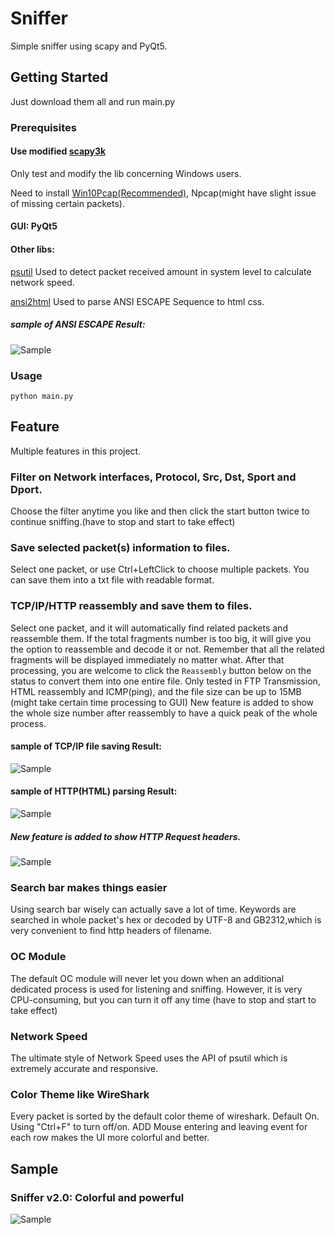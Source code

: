# Sniffer

Simple sniffer using scapy and PyQt5.

## Getting Started

Just download them all and run main.py

### Prerequisites

#### Use modified [scapy3k](https://github.com/phaethon/scapy)

Only test and modify the lib concerning Windows users.

Need to install [Win10Pcap(Recommended)](http://www.win10pcap.org/), Npcap(might have slight issue of missing certain packets).

#### GUI: PyQt5

#### Other libs: 
	

[psutil](https://github.com/giampaolo/psutil) Used to detect packet received amount in system level to calculate network speed. 

[ansi2html](https://github.com/ralphbean/ansi2html) Used to parse ANSI ESCAPE Sequence to html css.

##### sample of ANSI ESCAPE Result:

![Sample](/sample_pic/sample2.png "Sample")

### Usage
```
python main.py
```

## Feature

Multiple features in this project.

### Filter on Network interfaces, Protocol, Src, Dst, Sport and Dport.

Choose the filter anytime you like and then click the start button twice to continue sniffing.(have to stop and start to take effect)

### Save selected packet(s) information to files.

Select one packet, or use Ctrl+LeftClick to choose multiple packets. You can save them into a txt file with readable format.

### TCP/IP/HTTP reassembly and save them to files.

Select one packet, and it will automatically find related packets and reassemble them.
If the total fragments number is too big, it will give you the option to reassemble and decode it or not.
Remember that all the related fragments will be displayed immediately no matter what.
After that processing, you are welcome to click the `Reassembly` button below on the status to convert them into one entire file.
Only tested in FTP Transmission, HTML reassembly and ICMP(ping), and the file size can be up to 15MB (might take certain time processing to GUI)
New feature is added to show the whole size number after reassembly to have a quick peak of the whole process.

#### sample of TCP/IP file saving Result:

![Sample](/sample_pic/sample3.png "Sample")

#### sample of HTTP(HTML) parsing Result:

![Sample](/sample_pic/sample4.png "Sample")

##### New feature is added to show HTTP Request headers.

![Sample](/sample_pic/sample5.png "Sample")

### Search bar makes things easier

Using search bar wisely can actually save a lot of time.
Keywords are searched in whole packet's hex or decoded by UTF-8 and GB2312,which is very convenient to find http headers of filename.

### OC Module

The default OC module will never let you down when an additional dedicated process is used for listening and sniffing.
However, it is very CPU-consuming, but you can turn it off any time (have to stop and start to take effect)

### Network Speed

The ultimate style of Network Speed uses the API of psutil which is extremely accurate and responsive.


### Color Theme like WireShark

Every packet is sorted by the default color theme of wireshark. Default On. Using "Ctrl+F" to turn off/on.
ADD Mouse entering and leaving event for each row makes the UI more colorful and better.


## Sample
### Sniffer v2.0: Colorful and powerful

![Sample](/sample_pic/sample1.png "Sample")

